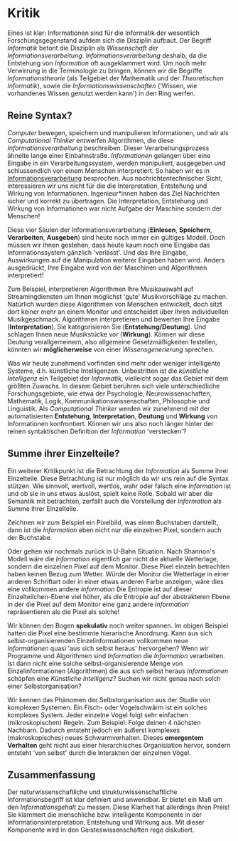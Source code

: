 # Kritik

Eines ist klar: Informationen sind für die Informatik der wesentlich Forschungsgegenstand aufdem sich die Disziplin aufbaut.
Der Begriff *Informatik* betont die Disziplin als *Wissenschaft der Informationsverarbeitung*.
*Informationsverarbeitung* deshalb, da die Entstehung von *Information* oft ausgeklammert wird.
Um noch mehr Verwirrung in die Terminologie zu bringen, können wir die Begriffe *Informationstheorie* (als Teilgebiet der Mathematik und der *Theoretischen Informatik*), sowie die *Informationswissenschaften* ('Wissen, wie vorhandenes Wissen genutzt werden kann') in den Ring werfen.

## Reine Syntax?

*Computer* bewegen, speichern und manipulieren Informationen, und wir als *Computational Thinker* entwerfen Algorithmen, die diese *Informationsverarbeitung* beschreiben.
Dieser Verarbeitungsprozess ähnelte lange einer Einbahnstraße.
*Informationen* gelangen über eine Eingabe in ein Verarbeitungssystem, werden manipuliert, ausgegeben und schlussendlich von einem Menschen interpretiert.
So haben wir es in [Informationsverarbeitung](sec-information-processing) besprochen.
Aus nachrichtentechnischer Sicht, interessieren wir uns nicht für die die Interpretation, Entstehung und Wirkung von Informationen.
Ingenieur\*innen haben das Ziel Nachrichten sicher und korrekt zu übertragen.
Die Interpretation, Entstehung und Wirkung von Informationen war nicht Aufgabe der Maschine sondern der Menschen!

Diese vier Säulen der Informationsverarbeitung (**Einlesen**, **Speichern**, **Verarbeiten**, **Ausgeben**) sind heute noch immer ein gültiges Modell.
Doch müssen wir Ihnen gestehen, dass heute kaum noch eine Eingabe das Informationssystem gänzlich 'verlässt'.
Und das Ihre Eingabe, Auswirkungen auf die Manipulation weiterer Eingaben haben wird.
Anders ausgedrückt, Ihre Eingabe wird von der Maschinen und Algorithmen interpretiert!

Zum Beispiel, interpretieren Algorithmen Ihre Musikauswahl auf Streamingdiensten um Ihnen möglichst 'gute' Musikvorschläge zu machen.
Natürlich wurden diese Algorithmen von Menschen entwickelt, doch sitzt dort keiner mehr an einem Monitor und entscheidet über Ihren individuellen Musikgeschmack.
Algorithmen interpretieren und bewerten Ihre Eingabe (**Interpretation**).
Sie kategorisieren Sie (**Entstehung/Deutung**).
Und schlagen Ihnen neue Musikstücke vor (**Wirkung**).
Können wir diese Deutung verallgemeinern, also allgemeine Gesetzmäßigkeiten festellen, könnten wir **möglicherweise** von einer *Wissensgenerierung* sprechen.

Was wir heute zunehmend vorfinden sind mehr oder weniger intelligente Systeme, d.h. künstliche Intelligenzen.
Unbestritten ist die *künstliche Intelligenz* ein Teilgebiet der *Informatik*, vielleicht sogar das Gebiet mit dem größten Zuwachs.
In diesem Gebiet berühren sich viele unterschiedliche Forschungsgebiete, wie etwa der Psychologie, Neurowissenschaften, Mathematik, Logik, Kommunikationswissenschaften, Philosophie und Linguistik.
Als *Computational Thinker* werden wir zunehmend mit der automatisierten **Entstehung**, **Interpretation**, **Deutung** und **Wirkung** von Informationen konfrontiert.
Können wir uns also noch länger hinter der reinen syntaktischen Definition der *Information* 'verstecken'?

## Summe ihrer Einzelteile?

Ein weiterer Kritikpunkt ist die Betrachtung der *Information* als Summe ihrer Einzelteile.
Diese Betrachtung ist nur möglich da wir uns rein auf die Syntax stützen.
Wie sinnvoll, wertvoll, wertlos, wahr oder falsch eine *Information* ist und ob sie in uns etwas auslöst, spielt keine Rolle.
Sobald wir aber die Semantik mit betrachten, zerfällt auch die Vorstellung der *Information* als Summe ihrer Einzelteile.

Zeichnen wir zum Beispiel ein Pixelbild, was einen Buchstaben darstellt, dann ist die *Information* eben nicht nur die einzelnen Pixel, sondern auch der Buchstabe.

Oder gehen wir nochmals zurück in U-Bahn Situation.
Nach Shannon's Modell wäre die *Information* eigentlich gar nicht die aktuelle Wetterlage, sondern die einzelnen Pixel auf dem Monitor.
Diese Pixel einzeln betrachten haben keinen Bezug zum Wetter.
Würde der Monitor die Wetterlage in einer anderen Schriftart oder in einer etwas anderen Farbe anzeigen, wäre dies eine vollkommen andere *Information*
Die Entropie ist auf dieser Einzelteilchen-Ebene viel höher, als die Entropie auf der abstrakteren Ebene in der die Pixel auf dem Monitor eine ganz andere *Information* repräsentieren als die Pixel als solche!

Wir können den Bogen **spekulativ** noch weiter spannen.
Im obigen Beispiel hatten die Pixel eine bestimmte hierarische Anordnung.
Kann aus sich selbst-organisierenden Einzelinformationen vollkommen neue *Informationen* quasi 'aus sich selbst heraus' hervorgehen?
Wenn wir Programme und Algorithmen sind *Information* die *Information* verarbeiten.
Ist dann nicht eine solche selbst-organisierende Menge von Einzelinformationen (Algorithmen) die aus sich selbst heraus *Informationen* schöpfen eine *Künstliche Intelligenz*?
Suchen wir nicht genau nach solch einer Selbstorganisation?

Wir kennen das Phänomen der Selbstorganisation aus der Studie von komplexen Systemen.
Ein Fisch- oder Vogelschwärm ist ein solches komplexes System.
Jeder einzelne Vogel folgt sehr einfachen (mikroskopischen) Regeln.
Zum Beispiel: Folge deinen 4 nächsten Nachbarn.
Dadurch entsteht jedoch ein äußerst komplexes (makroskopisches) neues Schwarmverhalten.
Dieses **emergentem Verhalten** geht nicht aus einer hierarchisches Organisiation hervor, sondern entsteht 'von selbst' durch die Interaktion der einzelnen Vögel.


## Zusammenfassung

Der naturwissenschaftliche und strukturwissenschaftliche Informationsbegriff ist klar definiert und anwendbar.
Er bietet ein Maß um den *Informationsgehalt* zu messen.
Diese Klarheit hat allerdings ihren Preis!
Sie klammert die menschliche bzw. intelligente Komponente in der Informationsinterpretation, Entstehung und Wirkung aus.
Mit dieser Komponente wird in den Geisteswissenschaften rege diskutiert.
